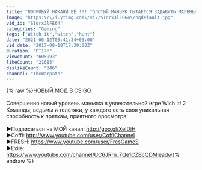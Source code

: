 ```yaml
---
title: "ПОПРОБУЙ НАКАЖИ ЕЁ !!! ТОЛСТЫЙ МАНЬЯК ПЫТАЕТСЯ ЗАДАВИТЬ МАЛЕНЬКУЮ ВЕДЬМУ В WITCH IT (ПРЯТКИ)"
image: "https:\/\/i.ytimg.com\/vi\/SIqrxJlFE64\/hqdefault.jpg"
vid_id: "SIqrxJlFE64"
categories: "Gaming"
tags: ["Witch it","witch","hunt"]
date: "2021-06-12T05:41:34+03:00"
vid_date: "2017-08-18T17:30:00Z"
duration: "PT17M"
viewcount: "605993"
likeCount: "21683"
dislikeCount: "346"
channel: "TheWarpath"
---
```

{% raw %}НОВЫЙ МОД В CS:GO <br /><br />Совершенно новый уровень маньяка в увлекательной игре Wich It! 2 Команды, ведьмы и толстяки, у каждого есть своя уникальная способность к пряткам, приятного просмотра! <br /><br />►Подписаться на МОЙ канал: <a rel="nofollow" target="blank" href="http://goo.gl/XeIDiH">http://goo.gl/XeIDiH</a><br />►Coffi: <a rel="nofollow" target="blank" href="http://www.youtube.com/user/CoffiChannel">http://www.youtube.com/user/CoffiChannel</a><br />►FRESH: <a rel="nofollow" target="blank" href="https://www.youtube.com/user/FresGameS">https://www.youtube.com/user/FresGameS</a><br />►Exile: <a rel="nofollow" target="blank" href="https://www.youtube.com/channel/UC6JRrn_7Qe1CZBcQDMieadw">https://www.youtube.com/channel/UC6JRrn_7Qe1CZBcQDMieadw</a>{% endraw %}
